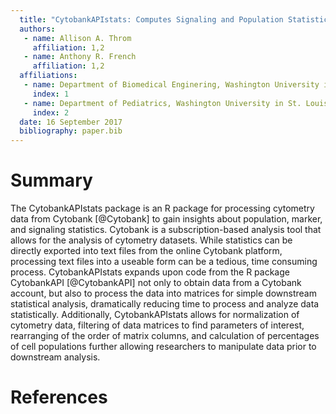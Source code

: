 ```yaml
---
  title: "CytobankAPIstats: Computes Signaling and Population Statistics for Cytometry Data on Cytobank using 'CytobankAPI'"
  authors:
   - name: Allison A. Throm
     affiliation: 1,2
   - name: Anthony R. French
     affiliation: 1,2
  affiliations:
   - name: Department of Biomedical Enginering, Washington University in   St. Louis
     index: 1
   - name: Department of Pediatrics, Washington University in St. Louis
     index: 2
  date: 16 September 2017
  bibliography: paper.bib
---
```


# Summary

The CytobankAPIstats package is an R package for processing cytometry data from Cytobank [@Cytobank] to gain insights about population, marker, and signaling statistics. Cytobank is a subscription-based analysis tool that allows for the analysis of cytometry datasets. While statistics can be directly exported into text files from the online Cytobank platform, processing text files into a useable form can be a tedious, time consuming process.  CytobankAPIstats expands upon code from the R package CytobankAPI [@CytobankAPI] not only to obtain data from a Cytobank account, but also to process the data into matrices for simple downstream statistical analysis, dramatically reducing time to process and analyze data statistically. Additionally, CytobankAPIstats allows for normalization of cytometry data, filtering of data matrices to find parameters of interest, rearranging of the order of matrix columns, and calculation of percentages of cell populations further allowing researchers to manipulate data prior to downstream analysis.
  
# References

